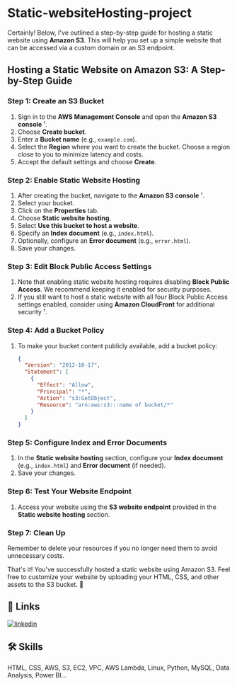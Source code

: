 
# Static-websiteHosting-project
Certainly! Below, I've outlined a step-by-step guide for hosting a static website using **Amazon S3**. This will help you set up a simple website that can be accessed via a custom domain or an S3 endpoint.

## Hosting a Static Website on Amazon S3: A Step-by-Step Guide

### Step 1: Create an S3 Bucket
1. Sign in to the **AWS Management Console** and open the **Amazon S3 console** ¹.
2. Choose **Create bucket**.
3. Enter a **Bucket name** (e.g., `example.com`).
4. Select the **Region** where you want to create the bucket. Choose a region close to you to minimize latency and costs.
5. Accept the default settings and choose **Create**.

### Step 2: Enable Static Website Hosting
1. After creating the bucket, navigate to the **Amazon S3 console** ¹.
2. Select your bucket.
3. Click on the **Properties** tab.
4. Choose **Static website hosting**.
5. Select **Use this bucket to host a website**.
6. Specify an **Index document** (e.g., `index.html`).
7. Optionally, configure an **Error document** (e.g., `error.html`).
8. Save your changes.

### Step 3: Edit Block Public Access Settings
1. Note that enabling static website hosting requires disabling **Block Public Access**. We recommend keeping it enabled for security purposes.
2. If you still want to host a static website with all four Block Public Access settings enabled, consider using **Amazon CloudFront** for additional security ¹.

### Step 4: Add a Bucket Policy
1. To make your bucket content publicly available, add a bucket policy:
    ```json
    {
      "Version": "2012-10-17",
      "Statement": [
        {
          "Effect": "Allow",
          "Principal": "*",
          "Action": "s3:GetObject",
          "Resource": "arn:aws:s3:::name of bucket/*"
        }
      ]
    }
    ```

### Step 5: Configure Index and Error Documents
1. In the **Static website hosting** section, configure your **Index document** (e.g., `index.html`) and **Error document** (if needed).
2. Save your changes.

### Step 6: Test Your Website Endpoint
1. Access your website using the **S3 website endpoint** provided in the **Static website hosting** section.

### Step 7: Clean Up
Remember to delete your resources if you no longer need them to avoid unnecessary costs.

That's it! You've successfully hosted a static website using Amazon S3. Feel free to customize your website by uploading your HTML, CSS, and other assets to the S3 bucket. 🚀







## 🔗 Links
[![linkedin](https://img.shields.io/badge/linkedin-0A66C2?style=for-the-badge&logo=linkedin&logoColor=white)](www.linkedin.com/in/shantanu-khidake-9505a0201)

## 🛠 Skills
HTML, CSS, AWS, S3, EC2, VPC, AWS Lambda,
Linux, Python, MySQL, Data Analysis, Power BI...


